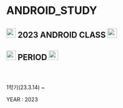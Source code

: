 # ANDROID_STUDY
## <img src = "https://cdn-icons-png.flaticon.com/512/2920/2920369.png" width = "25" height = "25" > 2023 ANDROID CLASS <img src = "https://cdn-icons-png.flaticon.com/512/2920/2920369.png" width = "25" height = "25" >

## <img src = "https://cdn-icons-png.flaticon.com/512/6597/6597133.png" width = "25" height = "25" > PERIOD  <img src = "https://cdn-icons-png.flaticon.com/512/6597/6597133.png" width = "25" height = "25" >
<img src = "https://cdn-icons-png.flaticon.com/512/520/520459.png" width = "15" height = "25"> <p> 1학기(23.3.14) ~ </p>
<p> YEAR : 2023 </p>

